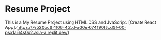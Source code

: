 # Resume Project
This is a My Resume Project using HTML CSS and JvaScript.
[Create React App].(https://7e520bc8-1f08-455d-a66e-674190f8cd9f-00-psx1ai64s0x2.asia-a.replit.dev/)
